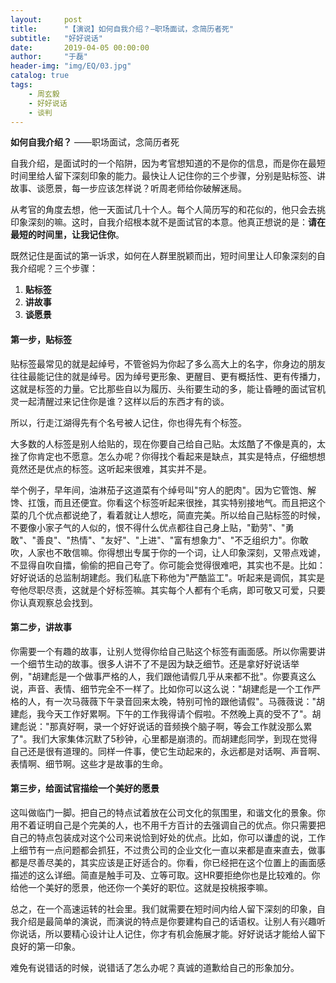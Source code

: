 ```yaml
---
layout:     post
title:      "【演说】如何自我介绍？—职场面试，念简历者死"
subtitle:   "好好说话"
date:       2019-04-05 00:00:00
author:     "于磊"
header-img: "img/EQ/03.jpg"
catalog: true
tags:
    - 周玄毅
    - 好好说话
    - 谈判
---
```




 **如何自我介绍？** ——职场面试，念简历者死

自我介绍，是面试时的一个陷阱，因为考官想知道的不是你的信息，而是你在最短时间里给人留下深刻印象的能力。最快让人记住你的三个步骤，分别是贴标签、讲故事、谈愿景，每一步应该怎样说？听周老师给你破解迷局。  

从考官的角度去想，他一天面试几十个人。每个人简历写的和花似的，他只会去挑印象深刻的嘛。这时，自我介绍根本就不是面试官的本意。他真正想说的是：**请在最短的时间里，让我记住你**。

既然记住是面试的第一诉求，如何在人群里脱颖而出，短时间里让人印象深刻的自我介绍呢？三个步骤：

1. **贴标签**
2. **讲故事**
3. **谈愿景**



#### 第一步，贴标签

贴标签最常见的就是起绰号，不管爸妈为你起了多么高大上的名字，你身边的朋友往往最能记住的就是绰号。因为绰号更形象、更醒目、更有概括性、更有传播力，这就是标签的力量。它比那些自以为履历、头衔要生动的多，能让昏睡的面试官机灵一起清醒过来记住你是谁？这样以后的东西才有的谈。

所以，行走江湖得先有个名号被人记住，你也得先有个标签。

大多数的人标签是别人给贴的，现在你要自己给自己贴。太炫酷了不像是真的，太挫了你肯定也不愿意。怎么办呢？你得找个看起来是缺点，其实是特点，仔细想想竟然还是优点的标签。这听起来很难，其实并不是。

举个例子，早年间，油淋茄子这道菜有个绰号叫"穷人的肥肉"。因为它管饱、解馋、扛饿，而且还便宜。你看这个标签听起来很挫，其实特别接地气。而且把这个菜的几个优点都说绝了，看着就让人想吃，简直完美。所以给自己贴标签的时候，不要像小家子气的人似的，恨不得什么优点都往自己身上贴，"勤劳"、"勇敢"、"善良"、"热情"、"友好"、"上进"、"富有想象力"、"不乏组织力"。你敢吹，人家也不敢信嘛。你得想出专属于你的一个词，让人印象深刻，又带点戏谑，不显得自吹自擂，偷偷的把自己夸了。你可能会觉得很难吧，其实也不是。比如：好好说话的总监制胡建彪。我们私底下称他为"严酷监工"。听起来是调侃，其实是夸他尽职尽责，这就是个好标签嘛。其实每个人都有个毛病，即可敬又可爱，只要你认真观察总会找到。



#### 第二步，讲故事

你需要一个有趣的故事，让别人觉得你给自己贴这个标签有画面感。所以你需要讲一个细节生动的故事。很多人讲不了不是因为缺乏细节。还是拿好好说话举例，"胡建彪是一个做事严格的人，我们跟他请假几乎从来都不批"。你要真这么说，声音、表情、细节完全不一样了。比如你可以这么说："胡建彪是一个工作严格的人，有一次马薇薇下午录音回来太晚，特别可怜的跟他请假"。马薇薇说："胡建彪，我今天工作好累啊。下午的工作我得请个假啦。不然晚上真的受不了"。胡建彪说："那真好啊，录一个好好说话的音频换个脑子啊，等会工作就没那么累了"。我们大家集体沉默了5秒钟，心里都是崩溃的。而胡建彪同学，到现在觉得自己还是很有道理的。同样一件事，使它生动起来的，永远都是对话啊、声音啊、表情啊、细节啊。这些才是故事的生命。



#### 第三步，给面试官描绘一个美好的愿景

这叫做临门一脚。把自己的特点试着放在公司文化的氛围里，和谐文化的景象。你用不着证明自己是个完美的人，也不用千方百计的去强调自己的优点。你只需要把自己的特点包装成对这个公司来说恰到好处的优点。比如，你可以谦虚的说，工作上细节有一点问题都会抓狂，不过贵公司的企业文化一直以来都是直来直去，做事都是尽善尽美的，其实应该是正好适合的。你看，你已经把在这个位置上的画面感描述的这么详细。简直是触手可及、立等可取。这HR要拒绝你也是比较难的。你给他一个美好的愿景，他还你一个美好的职位。这就是投桃报李嘛。



总之，在一个高速运转的社会里。我们就需要在短时间内给人留下深刻的印象，自我介绍是最简单的演说，而演说的特点是你要建构自己的话语权。让别人有兴趣听你说话，所以要精心设计让人记住，你才有机会施展才能。好好说话才能给人留下良好的第一印象。

难免有说错话的时候，说错话了怎么办呢？真诚的道歉给自己的形象加分。